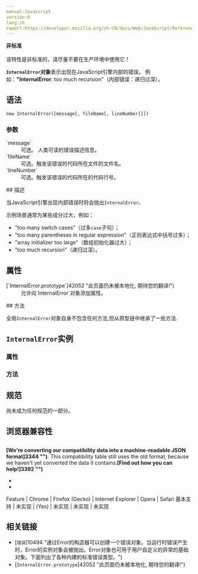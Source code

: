 ```yaml
---
manual:Javascript
version:0
lang:zh
rawUrl:https://developer.mozilla.org/zh-CN/docs/Web/JavaScript/Reference/Global_Objects/InternalError
---
```






**非标准**<br></br>该特性是非标准的，请尽量不要在生产环境中使用它！





**`InternalError`对象**表示出现在JavaScript引擎内部的错误。 例如：**&quot;InternalError**: too much recursion&quot;（内部错误：递归过深）。


## 语法<a name="语法"></a>

```
new InternalError([message[, fileName[, lineNumber]]])
```

### 参数<a name="参数"></a>
<dl><dt id=''>`message`</dt><dd>可选。 人类可读的错误描述信息。</dd><dt id=''>`fileName`<i></i></dt><dd>可选。触发该错误的代码所在文件的文件名。</dd><dt id=''>`lineNumber`<i></i></dt><dd>可选。触发该错误的代码所在的代码行号。</dd></dl>
## 描述<a name="描述"></a>


当JavaScript引擎出现内部错误时将会抛出`InternalError。`



示例场景通常为某些成分过大，例如：


* &quot;too many switch cases&quot;（过多`case`子句）；
* &quot;too many parentheses in regular expression&quot;（正则表达式中括号过多）；
* &quot;array initializer too large&quot;（数组初始化器过大）；
* &quot;too much recursion&quot;（递归过深）。

## 属性<a name="属性"></a>
<dl><dt id=''>[`InternalError.prototype`]42052 "此页面仍未被本地化, 期待您的翻译!")</dt><dd>允许向`InternalError`对象添加属性。</dd></dl>
## 方法<a name="方法"></a>


全局`InternalError`对象自身不包含任何方法,但从原型链中继承了一些方法.


## `InternalError`实例<a name="InternalError_实例"></a>

### 属性<a name="属性_2"></a>

### 方法<a name="方法_2"></a>

## 规范<a name="规范"></a>


尚未成为任何规范的一部分。


## 浏览器兼容性<a name="浏览器兼容性"></a>

## 

**[We&#39;re converting our compatibility data into a machine-readable JSON format]3344 "")**. This compatibility table still uses the old format, because we haven&#39;t yet converted the data it contains.**[Find out how you can help!]3392 "")**


* 
* 

Feature | Chrome | Firefox (Gecko) | Internet Explorer | Opera | Safari 
基本支持 | 未实现 | (Yes) | 未实现 | 未实现 | 未实现 



<a name="We're_converting_our_compatibility_data_into_a_machine-readable_JSON_format._This_compatibility_table_still_uses_the_old_format_because_we_haven't_yet_converted_the_data_it_contains._Find_out_how_you_can_help!_Desktop_Mobile"></a>

## 相关链接<a name="相关链接"></a>

* [`错误`]10494 "通过Error的构造器可以创建一个错误对象。当运行时错误产生时，Error的实例对象会被抛出。Error对象也可用于用户自定义的异常的基础对象。下面列出了各种内建的标准错误类型。")
* [`InternalError.prototype`]42052 "此页面仍未被本地化, 期待您的翻译!")



